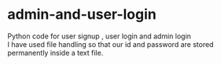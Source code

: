 # admin-and-user-login
Python code for user signup , user login and admin login  
I have used file handling so that our id and password are stored permanently inside a text file.
